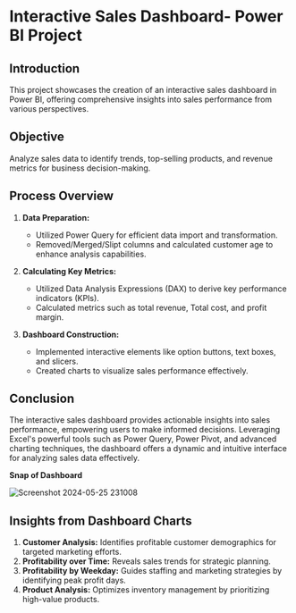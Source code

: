 # Interactive Sales Dashboard- Power BI Project

## Introduction
This project showcases the creation of an interactive sales dashboard in Power BI, offering comprehensive insights into sales performance from various perspectives.

## Objective
Analyze sales data to identify trends, top-selling products, and revenue metrics for business decision-making.

## Process Overview
1. **Data Preparation:**
   - Utilized Power Query for efficient data import and transformation.
   - Removed/Merged/Slipt columns and calculated customer age to enhance analysis capabilities.

2. **Calculating Key Metrics:**
   - Utilized Data Analysis Expressions (DAX) to derive key performance indicators (KPIs).
   - Calculated metrics such as total revenue, Total cost, and profit margin.

3. **Dashboard Construction:**
   - Implemented interactive elements like option buttons, text boxes, and slicers.
   - Created charts to visualize sales performance effectively.
   
## Conclusion
The interactive sales dashboard provides actionable insights into sales performance, empowering users to make informed decisions. Leveraging Excel's powerful tools such as Power Query, Power Pivot, and advanced charting techniques, the dashboard offers a dynamic and intuitive interface for analyzing sales data effectively.

**Snap of Dashboard**

![Screenshot 2024-05-25 231008](https://github.com/Kennycrown007/Sales-Dashboard/assets/77555958/aac78f5b-dae3-4f31-ab13-0e2f3078e24f)

## Insights from Dashboard Charts
1. **Customer Analysis:** Identifies profitable customer demographics for targeted marketing efforts.
2. **Profitability over Time:** Reveals sales trends for strategic planning.
3. **Profitability by Weekday:** Guides staffing and marketing strategies by identifying peak profit days.
4. **Product Analysis:** Optimizes inventory management by prioritizing high-value products.
